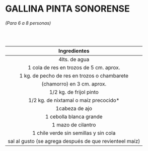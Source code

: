 # GALLINA PINTA SONORENSE
###### (Para 6 a 8 personas)
<br>

<div align ="center">

| Ingredientes |
|:------------:|
| 4lts. de agua |
| 1 cola de res en trozos de 5 cm. aprox. |
|1 kg. de pecho de res en trozos o chambarete|
| (chamorro) en 3 cm. aprox.|
|1/2 kg. de frijol pinto|
|1/2 kg. de nixtamal o maíz precocido*|
|1cabeza de ajo|
|1 cebolla blanca grande|
|1 mazo de cilantro|
|1 chile verde sin semillas y sin cola|
|sal al gusto (se agrega después de que revienteel maíz)|

</div>
